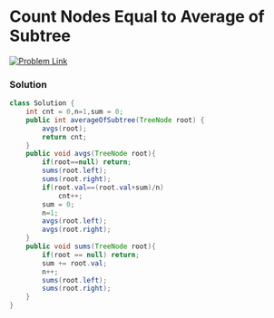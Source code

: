 # Count Nodes Equal to Average of Subtree

[![Problem Link](https://img.shields.io/badge/-LeetCode-FFA116?style=for-the-badge&logo=LeetCode&logoColor=black)](https://leetcode.com/problems/count-nodes-equal-to-average-of-subtree/submissions/)



### Solution
```java
class Solution {
    int cnt = 0,n=1,sum = 0;
    public int averageOfSubtree(TreeNode root) {
        avgs(root);
        return cnt;
    }
    public void avgs(TreeNode root){
        if(root==null) return;
        sums(root.left);
        sums(root.right);
        if(root.val==(root.val+sum)/n)
            cnt++;
        sum = 0;
        n=1;
        avgs(root.left);
        avgs(root.right);
    }
    public void sums(TreeNode root){
        if(root == null) return;
        sum += root.val;
        n++;
        sums(root.left);
        sums(root.right);
    }
}

```
